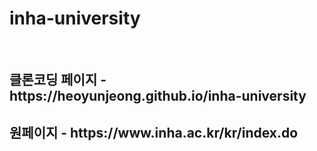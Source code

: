# inha-university
<br>
<h2>
클론코딩 페이지 - https://heoyunjeong.github.io/inha-university
</h2>

<h2>
원페이지 - https://www.inha.ac.kr/kr/index.do
</h2>

